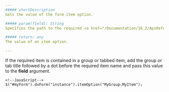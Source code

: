 ```yaml
---
##### shortDescription
Gets the value of the form item option.

##### param(field): String
Specifies the path to the required <a href="/Documentation/16_2/ApiReference/UI_Widgets/dxForm/Configuration/#formData">formData</a> field, or the name of the required item.

##### return: any
The value of an item option.

---
```

If the required item is contained in a group or tabbed item, add the group or tab title followed by a dot before the required item name and pass this value to the **field** argument.

    <!--JavaScript-->
    $("#myForm").dxForm("instance").itemOption("MyGroup.MyItem");